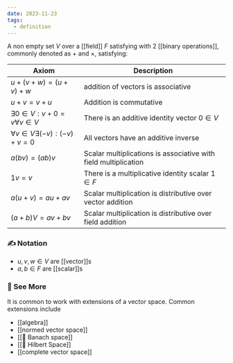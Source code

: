 ```yaml
---
date: 2023-11-23
tags:
  - definition
---
```

A non empty set $V$ over a [[field]] $F$ satisfying with 2 [[binary operations]], commonly denoted as $+$ and $\times$, satisfying:

| Axiom | Description |
| --- | --- |
| $u+(v+w)=(u+v)+w$ | addition of vectors is associative |
| $u+v=v+u$ | Addition is commutative |
| $\exists 0 \in V : v+0 = v \forall v \in V$ | There is an additive identity vector $0 \in V$ |
| $\forall v \in V \exists (-v) : (-v)+v = 0$ | All vectors have an additive inverse |
| $a(bv) = (ab)v$ | Scalar multiplications is associative with field multiplication |
| $1v=v$ | There is a multiplicative identity scalar $1 \in F$ |
| $a(u+v) = au + av$ | Scalar multiplication is distributive over vector addition |
| $(a+b)V = av + bv$ | Scalar multiplication is distributive over field addition |

### ✍️ Notation
- $u,v,w \in V$ are [[vector]]s
- $a,b \in F$ are [[scalar]]s

### 🔗 See More

It is common to work with extensions of a vector space. Common extensions include
- [[algebra]]
- [[normed vector space]]
- [[📘 Banach space]]
- [[📘 Hilbert Space]]
- [[complete vector space]]